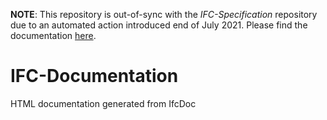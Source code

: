 **NOTE**: This repository is out-of-sync with the *IFC-Specification* repository due to an automated action introduced end of July 2021. 
Please find the documentation [here](https://github.com/bSI-InfraRoom/IFC-Specification/actions/workflows/documentation.yml).

# IFC-Documentation
HTML documentation generated from IfcDoc

